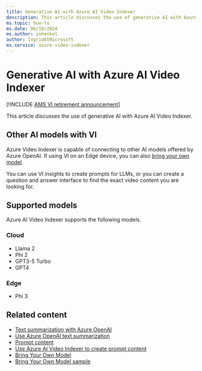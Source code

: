 ```yaml
---
title: Generative AI with Azure AI Video Indexer
description: This article discusses the use of generative AI with Azure AI Video Indexer.
ms.topic: how-to
ms.date: 06/18/2024
ms.author: inhenkel
author: IngridAtMicrosoft
ms.service: azure-video-indexer
---
```


# Generative AI with Azure AI Video Indexer

[!INCLUDE [AMS VI retirement announcement](./includes/important-ams-retirement-abbreviated.md)]

This article discusses the use of generative AI with Azure AI Video Indexer.

## Other AI models with VI

Azure Video Indexer is capable of connecting to other AI models offered by Azure OpenAI. If using VI on an Edge device, you can also [bring your own model](azure-video-indexer-enabled-by-arc-bring-your-own-model-overview.md). 

You can use VI insights to create prompts for LLMs, or you can create a question and answer interface to find the exact video content you are looking for.

## Supported models

Azure AI Video Indexer supports the following models.

### Cloud
- Llama 2
- Phi 2
- GPT3-5 Turbo
- GPT4

### Edge
- Phi 3

## Related content

- [Text summarization with Azure OpenAI](text-summarization-overview.md)
- [Use Azure OpenAI text summarization](text-summarization-task.md)
- [Prompt content](prompt-overview.md)
- [Use Azure AI Video Indexer to create prompt content](prompt-task.md)
- [Bring Your Own Model](azure-video-indexer-bring-your-own-model-overview.md)
- [Bring Your Own Model sample](https://github.com/Azure-Samples/azure-video-indexer-samples/tree/master/BringYourOwn-Samples)
